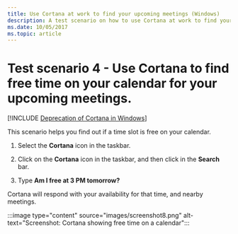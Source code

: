 ```yaml
---
title: Use Cortana at work to find your upcoming meetings (Windows)
description: A test scenario on how to use Cortana at work to find your upcoming meetings.
ms.date: 10/05/2017
ms.topic: article
--- 
```


# Test scenario 4 - Use Cortana to find free time on your calendar for your upcoming meetings. 

<!--Using include for Cortana in Windows deprecation -->
[!INCLUDE [Deprecation of Cortana in Windows](./includes/cortana-deprecation.md)] 

This scenario helps you find out if a time slot is free on your calendar. 

1. Select the  **Cortana**  icon in the taskbar. 

2. Click on the **Cortana** icon in the taskbar, and then click in the **Search** bar. 

3. Type **Am I free at 3 PM tomorrow?** 

Cortana will respond with your availability for that time, and nearby meetings. 

:::image type="content" source="images/screenshot8.png" alt-text="Screenshot: Cortana showing free time on a calendar":::
